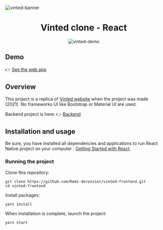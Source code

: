 ![vinted-banner](https://user-images.githubusercontent.com/49198371/132921092-c70a9445-0a3a-41f2-aa1d-4bc58e62ad38.png)

<h1 align="center">Vinted clone - React</h1>
<p align="center">
  <img src="https://user-images.githubusercontent.com/49198371/132921131-74e9a9eb-7979-4393-b6f1-044351f41e65.gif" alt="vinted-demo"/>
</p>

## Demo
👉 [See the web app](https://eloquent-hodgkin-fdeea0.netlify.app/)

## Overview
This project is a replica of [Vinted website](https://www.vinted.fr/) when the project was made (2021). No frameworks UI like Bootstrap or Material UI are used.

Backend project is here: 👉 [Backend](https://github.com/Remi-deronzier/vinted-api)

## Installation and usage
Be sure, you have installed all dependencies and applications to run React Native project on your computer : [Getting Started with React](https://reactjs.org/docs/getting-started.html).

### Running the project
Clone this repository:
```
git clone https://github.com/Remi-deronzier/vinted-frontend.git
cd vinted-frontend
```

Install packages:
```
yarn install
```

When installation is complete, launch the project:
```
yarn start
```
